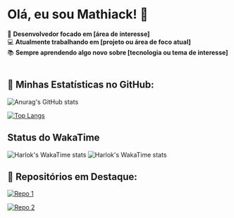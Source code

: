 # Olá, eu sou Mathiack! 👋

🎯 **Desenvolvedor focado em [área de interesse]**  
💻 **Atualmente trabalhando em [projeto ou área de foco atual]**  
📚 **Sempre aprendendo algo novo sobre [tecnologia ou tema de interesse]**  
<br>
## 🌟 Minhas Estatísticas no GitHub:

![Anurag's GitHub stats](https://github-readme-stats.vercel.app/api?username=Mathiack\&include_all_commits=true&theme=dark&show_icons=true&rank_icon=github)

[![Top Langs](https://github-readme-stats.vercel.app/api/top-langs/?username=Mathiack&layout=compact&theme=dark)](https://github.com/anuraghazra/github-readme-stats)
<br>
## Status do WakaTime

![Harlok's WakaTime stats](https://github-readme-stats.vercel.app/api/wakatime?username=Mathiack/&layout=compact)
![Harlok's WakaTime stats](https://github-readme-stats.vercel.app/api/wakatime?username=Mathiack\&layout=compact)
<br>
## 📂 Repositórios em Destaque:

[![Repo 1](https://github-readme-stats.vercel.app/api/pin/?username=Mathiack&repo=nome-do-repositorio&theme=dark)](https://github.com/Mathiack/nome-do-repositorio)

[![Repo 2](https://github-readme-stats.vercel.app/api/pin/?username=Mathiack&repo=nome-do-repositorio&theme=dark)](https://github.com/Mathiack/nome-do-repositorio)
